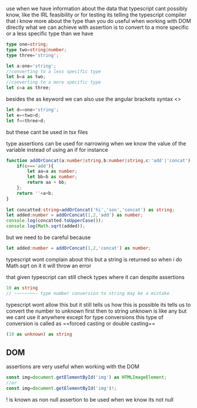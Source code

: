 use when we have information about the data that typescript cant possibly know, like the IRL feasibility or for testing 
its telling the typescript compiler that i know more about the type than you do
useful when working with DOM directly
what we can achieve with assertion is to convert to a more specific or a less specific type than we have

```ts
type one=string;
type two=string|number;
type three='string';

let a:one='string';
//converting to a less specific type
let b=a as two;
//converting to a more specific type
let c=a as three;
```

besides the as keyword we can also use the angular brackets syntax <>

```ts
let d=<one>'string';
let e=<two>d;
let f=<three>d;
```

but these cant be used in tsx files

type assertions can be used for narrowing when we know the value of the variable instead of using an if
for instance
```ts
function addOrConcat(a:number|string,b:number|string,c:'add'|'concat'):number|string{
    if(c==='add'){
        let aa=a as number;
        let bb=b as number;
        return aa + bb;
    };
    return ''+a+b;
}
  
let concatted:string=addOrConcat('hi','son','concat') as string;
let added:number = addOrConcat(1,2,'add') as number;
console.log(concatted.toUpperCase());
console.log(Math.sqrt(added));
```
but we need to be careful because
```ts
let added:number = addOrConcat(1,2,'concat') as number;
```
typescript wont complain about this but a string is returned
so when i do Math.sqrt on it it will throw an error

that given typescript can still check types where it can despite assertions
```ts
10 as string
// ~~~~~~~~~ type number conversion to string may be a mistake
```
typescript wont allow this
but it still tells us how this is possible its tells us to convert the number to unknown first then to string
unknown is like any but we cant use it anywhere except for type conversions
this type of conversion is called as ==forced casting or double casting==
```ts
(10 as unknown) as string
```

## DOM
assertions are very useful when working with the DOM
```ts
const img=document.getElementById('img') as HTMLImageElement;
//or
const img=document.getElementById('img')!;
```

! is known as non null assertion to be used when we know its not null